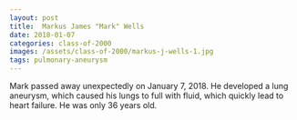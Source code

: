 ```yaml
---
layout: post
title:  Markus James "Mark" Wells
date: 2018-01-07
categories: class-of-2000
images: /assets/class-of-2000/markus-j-wells-1.jpg
tags: pulmonary-aneurysm
---
```

Mark passed away unexpectedly on January 7, 2018. He developed a lung aneurysm, which caused his lungs to full with fluid, which quickly lead to heart failure. He was only 36 years old.
